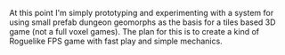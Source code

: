 At this point I'm simply prototyping and experimenting with a system for using 
small prefab dungeon geomorphs as the basis for a tiles based 3D game (not a 
full voxel games).  The plan for this is to create a kind of Roguelike FPS game 
with fast play and simple mechanics.
